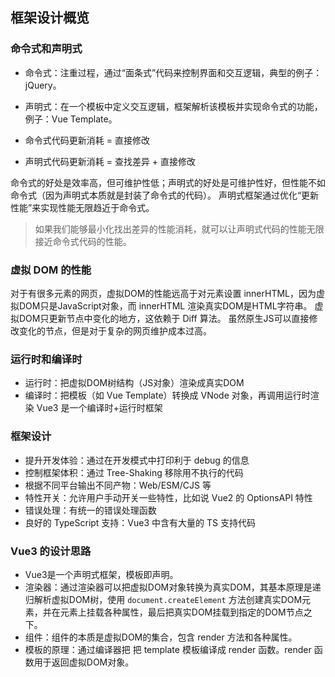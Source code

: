 ## 框架设计概览

### 命令式和声明式
- 命令式：注重过程，通过“面条式”代码来控制界面和交互逻辑，典型的例子：jQuery。
- 声明式：在一个模板中定义交互逻辑，框架解析该模板并实现命令式的功能，例子：Vue Template。

- 命令式代码更新消耗 = 直接修改
- 声明式代码更新消耗 = 查找差异 + 直接修改

命令式的好处是效率高，但可维护性低；声明式的好处是可维护性好，但性能不如命令式（因为声明式本质就是封装了命令式的代码）。
声明式框架通过优化“更新性能”来实现性能无限趋近于命令式。

> 如果我们能够最小化找出差异的性能消耗，就可以让声明式代码的性能无限接近命令式代码的性能。

### 虚拟 DOM 的性能
对于有很多元素的网页，虚拟DOM的性能远高于对元素设置 innerHTML，因为虚拟DOM只是JavaScript对象，而 innerHTML 渲染真实DOM是HTML字符串。
虚拟DOM只更新节点中变化的地方，这依赖于 Diff 算法。
虽然原生JS可以直接修改变化的节点，但是对于复杂的网页维护成本过高。

### 运行时和编译时
- 运行时：把虚拟DOM树结构（JS对象）渲染成真实DOM
- 编译时：把模板（如 Vue Template）转换成 VNode 对象，再调用运行时渲染
Vue3 是一个编译时+运行时框架


### 框架设计

- 提升开发体验：通过在开发模式中打印利于 debug 的信息
- 控制框架体积：通过 Tree-Shaking 移除用不执行的代码
- 根据不同平台输出不同产物：Web/ESM/CJS 等
- 特性开关：允许用户手动开关一些特性，比如说 Vue2 的 OptionsAPI 特性
- 错误处理：有统一的错误处理函数
- 良好的 TypeScript 支持：Vue3 中含有大量的 TS 支持代码

### Vue3 的设计思路

- Vue3是一个声明式框架，模板即声明。
- 渲染器：通过渲染器可以把虚拟DOM对象转换为真实DOM，其基本原理是递归解析虚拟DOM树，使用 `document.createElement` 方法创建真实DOM元素，并在元素上挂载各种属性，最后把真实DOM挂载到指定的DOM节点之下。
- 组件：组件的本质是虚拟DOM的集合，包含 render 方法和各种属性。
- 模板的原理：通过编译器把 把 template 模板编译成 render 函数。render 函数用于返回虚拟DOM对象。
